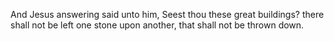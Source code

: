 And Jesus answering said unto him, Seest thou these great buildings? there shall not be left one stone upon another, that shall not be thrown down.
